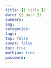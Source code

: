 ```yaml
---
title: {{ title }}
date: {{ date }}
summary:
img: 
categories:
tags:
top: false
cover: false
toc: true
mathjax: true
password:
---
```


